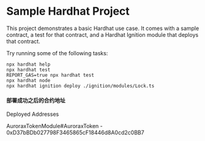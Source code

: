 # Sample Hardhat Project

This project demonstrates a basic Hardhat use case. It comes with a sample contract, a test for that contract, and a Hardhat Ignition module that deploys that contract.

Try running some of the following tasks:

```shell
npx hardhat help
npx hardhat test
REPORT_GAS=true npx hardhat test
npx hardhat node
npx hardhat ignition deploy ./ignition/modules/Lock.ts
```

#### 部署成功之后的合约地址

Deployed Addresses

AuroraxTokenModule#AuroraxToken - 0xD37bBDb027798F3465865cF18446d8A0cd2c0BB7